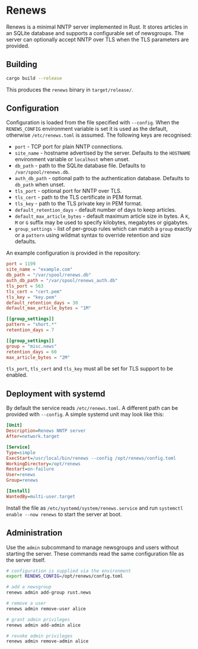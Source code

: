 # Renews

Renews is a minimal NNTP server implemented in Rust.  It stores articles in an
SQLite database and supports a configurable set of newsgroups.  The server can
optionally accept NNTP over TLS when the TLS parameters are provided.

## Building

```bash
cargo build --release
```
This produces the `renews` binary in `target/release/`.

## Configuration

Configuration is loaded from the file specified with `--config`. When the
`RENEWS_CONFIG` environment variable is set it is used as the default,
otherwise `/etc/renews.toml` is assumed. The
following keys are recognised:

- `port` - TCP port for plain NNTP connections.
- `site_name` - hostname advertised by the server. Defaults to the `HOSTNAME`
  environment variable or `localhost` when unset.
- `db_path` - path to the SQLite database file. Defaults to `/var/spool/renews.db`.
- `auth_db_path` - optional path to the authentication database. Defaults to `db_path` when unset.
- `tls_port` - optional port for NNTP over TLS.
- `tls_cert` - path to the TLS certificate in PEM format.
- `tls_key` - path to the TLS private key in PEM format.
- `default_retention_days` - default number of days to keep articles.
- `default_max_article_bytes` - default maximum article size in bytes. A `K`,
  `M` or `G` suffix may be used to specify kilobytes, megabytes or gigabytes.
- `group_settings` - list of per-group rules which can match a `group` exactly or a
  `pattern` using wildmat syntax to override retention and size defaults.

An example configuration is provided in the repository:

```toml
port = 1199
site_name = "example.com"
db_path = "/var/spool/renews.db"
auth_db_path = "/var/spool/renews_auth.db"
tls_port = 563
tls_cert = "cert.pem"
tls_key = "key.pem"
default_retention_days = 30
default_max_article_bytes = "1M"

[[group_settings]]
pattern = "short.*"
retention_days = 7

[[group_settings]]
group = "misc.news"
retention_days = 60
max_article_bytes = "2M"
```

`tls_port`, `tls_cert` and `tls_key` must all be set for TLS support to be
enabled.

## Deployment with systemd

By default the service reads `/etc/renews.toml`. A different path can be
provided with `--config`. A simple systemd unit may look like this:

```ini
[Unit]
Description=Renews NNTP server
After=network.target

[Service]
Type=simple
ExecStart=/usr/local/bin/renews --config /opt/renews/config.toml
WorkingDirectory=/opt/renews
Restart=on-failure
User=renews
Group=renews

[Install]
WantedBy=multi-user.target
```

Install the file as `/etc/systemd/system/renews.service` and run
`systemctl enable --now renews` to start the server at boot.


## Administration

Use the `admin` subcommand to manage newsgroups and users without starting the
server. These commands read the same configuration file as the server itself.

```bash
# configuration is supplied via the environment
export RENEWS_CONFIG=/opt/renews/config.toml

# add a newsgroup
renews admin add-group rust.news

# remove a user
renews admin remove-user alice

# grant admin privileges
renews admin add-admin alice

# revoke admin privileges
renews admin remove-admin alice
```
